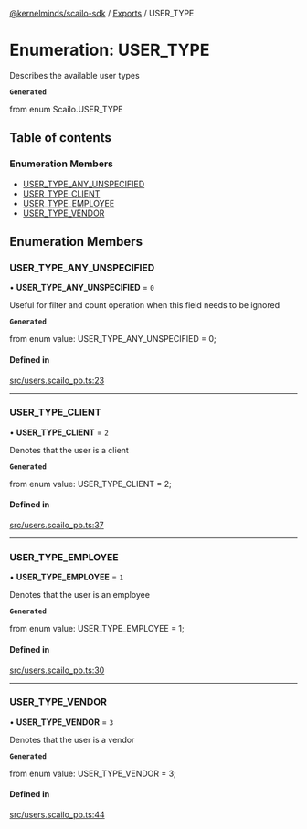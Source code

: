[@kernelminds/scailo-sdk](../README.md) / [Exports](../modules.md) / USER\_TYPE

# Enumeration: USER\_TYPE

Describes the available user types

**`Generated`**

from enum Scailo.USER_TYPE

## Table of contents

### Enumeration Members

- [USER\_TYPE\_ANY\_UNSPECIFIED](USER_TYPE.md#user_type_any_unspecified)
- [USER\_TYPE\_CLIENT](USER_TYPE.md#user_type_client)
- [USER\_TYPE\_EMPLOYEE](USER_TYPE.md#user_type_employee)
- [USER\_TYPE\_VENDOR](USER_TYPE.md#user_type_vendor)

## Enumeration Members

### USER\_TYPE\_ANY\_UNSPECIFIED

• **USER\_TYPE\_ANY\_UNSPECIFIED** = ``0``

Useful for filter and count operation when this field needs to be ignored

**`Generated`**

from enum value: USER_TYPE_ANY_UNSPECIFIED = 0;

#### Defined in

[src/users.scailo_pb.ts:23](https://github.com/scailo/ts-sdk/blob/c10a36b57201dfa5903d4b53efa1e62aa6208936/src/users.scailo_pb.ts#L23)

___

### USER\_TYPE\_CLIENT

• **USER\_TYPE\_CLIENT** = ``2``

Denotes that the user is a client

**`Generated`**

from enum value: USER_TYPE_CLIENT = 2;

#### Defined in

[src/users.scailo_pb.ts:37](https://github.com/scailo/ts-sdk/blob/c10a36b57201dfa5903d4b53efa1e62aa6208936/src/users.scailo_pb.ts#L37)

___

### USER\_TYPE\_EMPLOYEE

• **USER\_TYPE\_EMPLOYEE** = ``1``

Denotes that the user is an employee

**`Generated`**

from enum value: USER_TYPE_EMPLOYEE = 1;

#### Defined in

[src/users.scailo_pb.ts:30](https://github.com/scailo/ts-sdk/blob/c10a36b57201dfa5903d4b53efa1e62aa6208936/src/users.scailo_pb.ts#L30)

___

### USER\_TYPE\_VENDOR

• **USER\_TYPE\_VENDOR** = ``3``

Denotes that the user is a vendor

**`Generated`**

from enum value: USER_TYPE_VENDOR = 3;

#### Defined in

[src/users.scailo_pb.ts:44](https://github.com/scailo/ts-sdk/blob/c10a36b57201dfa5903d4b53efa1e62aa6208936/src/users.scailo_pb.ts#L44)
